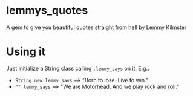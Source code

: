 # lemmys_quotes
A gem to give you beautiful quotes straight from hell by Lemmy Kilmster

# Using it
Just initialize a String class calling `.lemmy_says` on it. E.g.:

* `String.new.lemmy_says` ==> "Born to lose. Live to win."
* `"".lemmy_says` ==> "We are Motörhead. And we play rock and roll."
